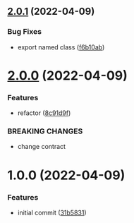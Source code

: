 ## [2.0.1](https://github.com/garredow/kaiware-sync/compare/v2.0.0...v2.0.1) (2022-04-09)


### Bug Fixes

* export named class ([f6b10ab](https://github.com/garredow/kaiware-sync/commit/f6b10abaa875b50087681fcd0feb3df4e4d9aa8a))

# [2.0.0](https://github.com/garredow/kaiware-sync/compare/v1.0.0...v2.0.0) (2022-04-09)


### Features

* refactor ([8c91d9f](https://github.com/garredow/kaiware-sync/commit/8c91d9f8eb1d9f5ab264ed8ec8ae1ddc84c9c60b))


### BREAKING CHANGES

* change contract

# 1.0.0 (2022-04-09)

### Features

- initial commit ([31b5831](https://github.com/garredow/kaiware-sync/commit/31b5831ee9f568b51da0c6b936224375bece3ffc))
